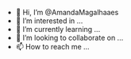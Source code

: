 - 👋 Hi, I’m @AmandaMagalhaaes
- 👀 I’m interested in ...
- 🌱 I’m currently learning ...
- 💞️ I’m looking to collaborate on ...
- 📫 How to reach me ...

<!---
AmandaMagalhaaes/AmandaMagalhaaes is a ✨ special ✨ repository because its `README.md` (this file) appears on your GitHub profile.
You can click the Preview link to take a look at your changes.
--->
